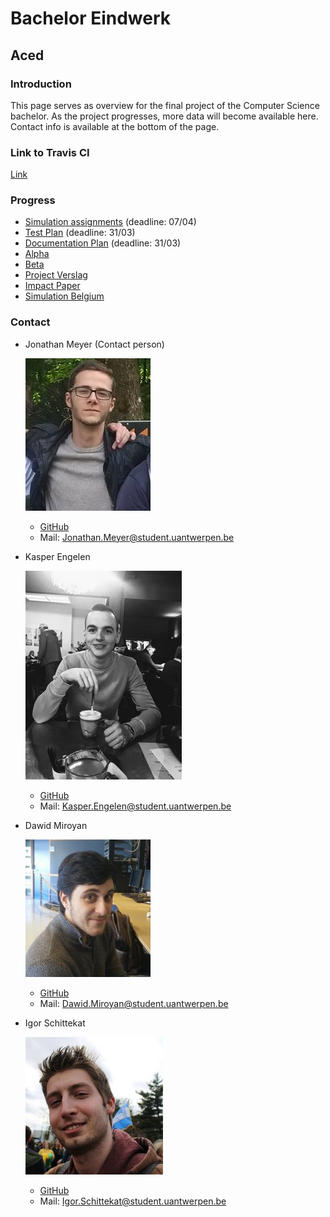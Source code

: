 # Bachelor Eindwerk
## Aced

### Introduction
This page serves as overview for the final project of the Computer Science bachelor. 
As the project progresses, more data will become available here. Contact info is available at the bottom of the page.

### Link to Travis CI
[Link](https://travis-ci.com/kasperengelen/stride)

### Progress

 * [Simulation assignments](https://kasperengelen.github.io/stride/simulation_1) (deadline: 07/04)
 * [Test Plan](https://kasperengelen.github.io/stride/testplan) (deadline: 31/03)
 * [Documentation Plan](https://kasperengelen.github.io/stride/documentatieplan) (deadline: 31/03)
 * [Alpha](https://github.com/kasperengelen/stride/releases/tag/Alpha)
 * [Beta](https://github.com/kasperengelen/stride/releases/tag/Beta)
 * [Project Verslag](https://github.com/kasperengelen/stride/blob/Beta/Projectverslag/Verslag.pdf)
 * [Impact Paper](https://kasperengelen.github.io/stride/impact_1)
 * [Simulation Belgium](https://kasperengelen.github.io/stride/simulation_belgium)

### Contact


* Jonathan Meyer (Contact person)

  ![jonathanIcon][pic_jonathan]
  * [GitHub](https://www.github.com/MeyerJon)
  * Mail: Jonathan.Meyer@student.uantwerpen.be

* Kasper Engelen

  ![kasperIcon][pic_kasper]
  * [GitHub](https://www.github.com/kasperengelen)
  * Mail: Kasper.Engelen@student.uantwerpen.be

* Dawid Miroyan

  ![dawidIcon][pic_dawid]
  * [GitHub](https://www.github.com/DawidMiroyan)
  * Mail: Dawid.Miroyan@student.uantwerpen.be

* Igor Schittekat
  
  ![igorIcon][pic_igor]
  * [GitHub](https://www.github.com/IgorSchittekat)
  * Mail: Igor.Schittekat@student.uantwerpen.be



[pic_kasper]: kasper.jpg "Kasper Engelen"
[pic_dawid]: Dawid.jpg  "Dawid Miroyan"
[pic_jonathan]: jonathan.jpg "Jonathan Meyer"
[pic_igor]: Igor.jpg "Igor Schittekat"
